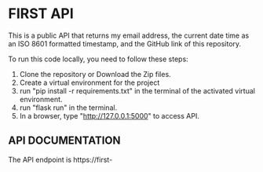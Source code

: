 # FIRST API

This is a public API that returns my email address, the current date time as an ISO 8601 formatted timestamp, and the GitHub link of this repository.

To run this code locally, you need to follow these steps:
1. Clone the repository or Download the Zip files.
2. Create a virtual environment for the project
3. run "pip install -r requirements.txt" in the terminal of the activated virtual environment.
4. run "flask run" in the terminal.
5. In a browser, type "http://127.0.0.1:5000" to access API.

## API DOCUMENTATION

The API endpoint is https://first-


